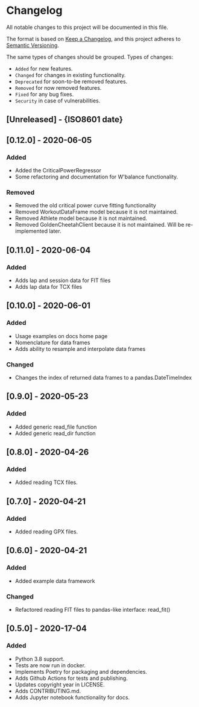# Changelog

All notable changes to this project will be documented in this file.

The format is based on [Keep a Changelog](https://keepachangelog.com/en/1.0.0/),
and this project adheres to [Semantic Versioning](https://semver.org/spec/v2.0.0.html).

The same types of changes should be grouped.
Types of changes:

- `Added` for new features.
- `Changed` for changes in existing functionality.
- `Deprecated` for soon-to-be removed features.
- `Removed` for now removed features.
- `Fixed` for any bug fixes.
- `Security` in case of vulnerabilities.

## [Unreleased] - {ISO8601 date}

## [0.12.0] - 2020-06-05
### Added
- Added the CriticalPowerRegressor
- Some refactoring and documentation for W'balance functionality.

### Removed
- Removed the old critical power curve fitting functionality
- Removed WorkoutDataFrame model because it is not maintained.
- Removed Athlete model because it is not maintained.
- Removed GoldenCheetahClient because it is not maintained. Will be re-implemented later.

## [0.11.0] - 2020-06-04
### Added
- Adds lap and session data for FIT files
- Adds lap data for TCX files

## [0.10.0] - 2020-06-01
### Added
- Usage examples on docs home page
- Nomenclature for data frames
- Adds ability to resample and interpolate data frames

### Changed
- Changes the index of returned data frames to a pandas.DateTimeIndex

## [0.9.0] - 2020-05-23
### Added
- Added generic read_file function
- Added generic read_dir function

## [0.8.0] - 2020-04-26
### Added
- Added reading TCX files.

## [0.7.0] - 2020-04-21
### Added
- Added reading GPX files.

## [0.6.0] - 2020-04-21
### Added
- Added example data framework

### Changed
- Refactored reading FIT files to pandas-like interface: read_fit()

## [0.5.0] - 2020-17-04
### Added
- Python 3.8 support.
- Tests are now run in docker.
- Implements Poetry for packaging and dependencies.
- Adds Github Actions for tests and publishing.
- Updates copyright year in LICENSE.
- Adds CONTRIBUTING.md.
- Adds Jupyter notebook functionality for docs.
